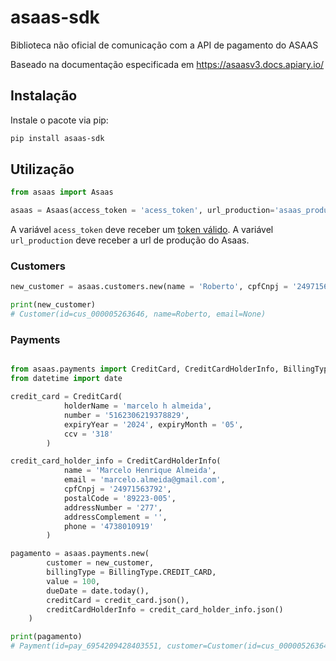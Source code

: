 # asaas-sdk
Biblioteca não oficial de comunicação com a API de pagamento do ASAAS

Baseado na documentação especificada em https://asaasv3.docs.apiary.io/

## Instalação

Instale o pacote via pip:

```sh
pip install asaas-sdk
```

## Utilização

```py
from asaas import Asaas

asaas = Asaas(access_token = 'acess_token', url_production='asaas_production_url', production = False)

``` 
A variável `acess_token` deve receber um [token válido](https://asaasv3.docs.apiary.io/#introduction/autenticacao).
A variável `url_production` deve receber a url de produção do Asaas.


### Customers
```py
new_customer = asaas.customers.new(name = 'Roberto', cpfCnpj = '24971563792')

print(new_customer)
# Customer(id=cus_000005263646, name=Roberto, email=None)
```

### Payments
```py

from asaas.payments import CreditCard, CreditCardHolderInfo, BillingType
from datetime import date

credit_card = CreditCard(
            holderName = 'marcelo h almeida',
            number = '5162306219378829',
            expiryYear = '2024', expiryMonth = '05',
            ccv = '318'
        )

credit_card_holder_info = CreditCardHolderInfo(
            name = 'Marcelo Henrique Almeida',
            email = 'marcelo.almeida@gmail.com',
            cpfCnpj = '24971563792',
            postalCode = '89223-005',
            addressNumber = '277',
            addressComplement = '',
            phone = '4738010919'
        )

pagamento = asaas.payments.new(
        customer = new_customer,
        billingType = BillingType.CREDIT_CARD,
        value = 100,
        dueDate = date.today(),
        creditCard = credit_card.json(),
        creditCardHolderInfo = credit_card_holder_info.json()
    )

print(pagamento)
# Payment(id=pay_6954209428403551, customer=Customer(id=cus_000005263646, name=Roberto, email=None), billingType=CREDIT_CARD, value=100)
```